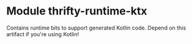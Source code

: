 # Module thrifty-runtime-ktx

Contains runtime bits to support generated Kotlin code.  Depend on this artifact if you're
using Kotlin!
